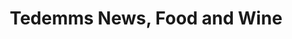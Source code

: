 ---
title: "Tedemms News, Food and Wine"
url: /hoddesdon/tedemms-news-food-and-wine/
shop: convenience
---
